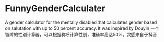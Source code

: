 # FunnyGenderCalculater
A gender calculator for the mentally disabled that calculates gender based on salutation with up to 50 percent accuracy. It was inspired by Douyin
一个智障的性别计算器，可以根据称呼计算性别，准确率高达50%。灵感来自于抖音
